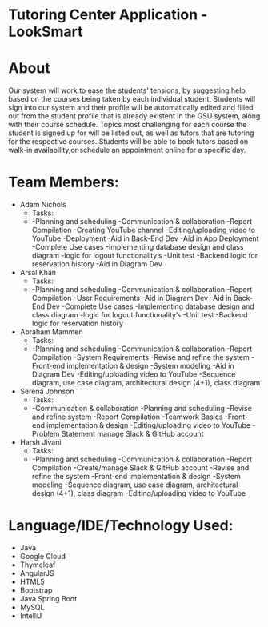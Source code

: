 # Tutoring Center Application - LookSmart

# About
<p>Our system will work to ease the students' tensions, by suggesting help based on the courses being taken by each individual student. Students will sign into our system and their profile will be automatically edited and filled out from the student profile that is already existent in the GSU system, along with their course schedule. Topics most challenging for each course the student is signed up for will be listed out, as well as tutors that are tutoring for the respective courses. Students will be able to book tutors based on walk-in availability,or schedule an appointment online for a specific day.</p>

# Team Members: 
<ul>
  <li>Adam Nichols
    <ul>
      <li>Tasks:</li>
      <li>-Planning and scheduling
-Communication & collaboration
-Report Compilation
-Creating YouTube channel
-Editing/uploading video to YouTube
-Deployment
-Aid in Back-End Dev
-Aid in App Deployment
-Complete Use cases 
-Implementing database design and class diagram 
-logic for logout functionality’s 
-Unit test  
-Backend logic for reservation history 
-Aid in Diagram Dev
</li>
    </ul>
  </li>
  <li>Arsal Khan
    <ul>
      <li>Tasks:</li>
      <li>-Planning and scheduling
-Communication & collaboration
-Report Compilation
-User Requirements
-Aid in Diagram Dev
-Aid in Back-End Dev
-Complete Use cases 
-Implementing database design and class diagram 
-logic for logout functionality’s 
-Unit test  
-Backend logic for reservation history
</li>
    </ul>
  </li>
  <li>Abraham Mammen
    <ul>
      <li>Tasks:</li>
      <li>-Planning and scheduling
-Communication & collaboration
-Report Compilation
-System Requirements
-Revise and refine the system 
-Front-end implementation & design
-System modeling
-Aid in Diagram Dev
-Editing/uploading video to YouTube
-Sequence diagram, use case diagram, architectural design (4+1), class diagram
</li>
    </ul>
  </li>
  <li>Serena Johnson
    <ul>
      <li>Tasks:</li>
      <li>-Communication & collaboration
-Planning and scheduling  
-Revise and refine system
-Report Compilation
-Teamwork Basics
-Front-end implementation & design
-Editing/uploading video to YouTube
-Problem Statement
manage Slack & GitHub account
</li>
    </ul>
  </li>
  <li>Harsh Jivani
    <ul>
      <li>Tasks:</li>
      <li>-Planning and scheduling
-Communication & collaboration
-Report Compilation
-Create/manage Slack & GitHub account
-Revise and refine the system 
-Front-end implementation & design 
-System modeling
-Sequence diagram, use case diagram, architectural design (4+1), class diagram 
-Editing/uploading video to YouTube
</li>
    </ul>
  </li>
</ul>

# Language/IDE/Technology Used:
<ul>
  <li>Java</li>
  <li>Google Cloud</li>
  <li>Thymeleaf</li>
  <li>AngularJS</li>
  <li>HTML5</li>
  <li>Bootstrap</li>
  <li>Java Spring Boot</li>
  <li>MySQL</li>
  <li>IntelliJ</li>
<ul>
